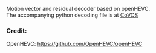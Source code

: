 Motion vector and residual decoder based on openHEVC.    
The accompanying python decoding file is at [CoVOS](https://github.com/kai422/CoVOS/blob/main/lib/hevc_feature_decoder.py)

### Credit:

OpenHEVC: https://github.com/OpenHEVC/openHEVC

